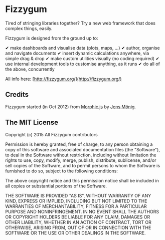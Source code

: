 Fizzygum
========

Tired of stringing libraries together?
Try a new web framework that does complex things, easily.

Fizzygum is designed from the ground up to: 

✔ make dashboards and visualise data (plots, maps, …) 
✔ author, organise and navigate documents 
✔ insert dynamic calculations anywhere, via simple drag & drop 
✔ make custom utilities visually (no coding required) 
✔ use internal development tools to customise anything, as it runs
✔ do all of the above, concurrently

All info here: [http://fizzygum.org/](http://fizzygum.org/)

Credits
-------
Fizzygum started (in Oct 2012) from [Morphic.js](https://github.com/jmoenig/morphic.js) by [Jens Mönig](https://twitter.com/moenig).

The MIT License
-----------------------------------

Copyright (c) 2015 All Fizzygum contributors

Permission is hereby granted, free of charge, to any person obtaining a copy
of this software and associated documentation files (the "Software"), to deal
in the Software without restriction, including without limitation the rights
to use, copy, modify, merge, publish, distribute, sublicense, and/or sell
copies of the Software, and to permit persons to whom the Software is
furnished to do so, subject to the following conditions:

The above copyright notice and this permission notice shall be included in
all copies or substantial portions of the Software.

THE SOFTWARE IS PROVIDED "AS IS", WITHOUT WARRANTY OF ANY KIND, EXPRESS OR
IMPLIED, INCLUDING BUT NOT LIMITED TO THE WARRANTIES OF MERCHANTABILITY,
FITNESS FOR A PARTICULAR PURPOSE AND NONINFRINGEMENT. IN NO EVENT SHALL THE
AUTHORS OR COPYRIGHT HOLDERS BE LIABLE FOR ANY CLAIM, DAMAGES OR OTHER
LIABILITY, WHETHER IN AN ACTION OF CONTRACT, TORT OR OTHERWISE, ARISING FROM,
OUT OF OR IN CONNECTION WITH THE SOFTWARE OR THE USE OR OTHER DEALINGS IN
THE SOFTWARE.
